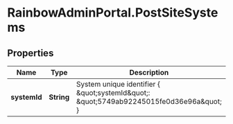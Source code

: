 # RainbowAdminPortal.PostSiteSystems

## Properties

Name | Type | Description | Notes
------------ | ------------- | ------------- | -------------
**systemId** | **String** | System unique identifier { \&quot;systemId\&quot;: \&quot;5749ab92245015fe0d36e96a\&quot; } | 


